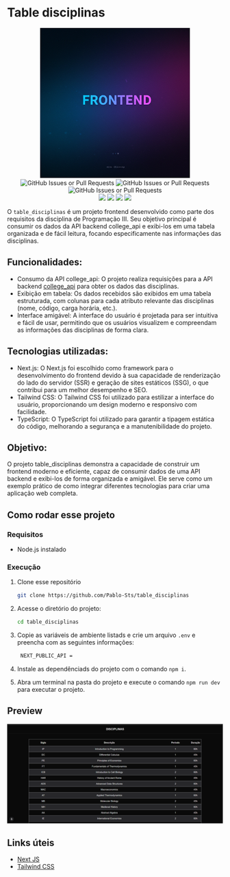 # Table disciplinas

<div align="center">

<img src="./.gitassets/capa.png" width="350px"/>

<div data-badges>
 
 <img alt="GitHub Issues or Pull Requests" src="https://img.shields.io/github/issues/pablo-sts/college_api?style=for-the-badge">
 <img alt="GitHub Issues or Pull Requests" src="https://img.shields.io/github/stars/pablo-sts/college_api?style=for-the-badge">
 <img alt="GitHub Issues or Pull Requests" src="https://img.shields.io/github/forks/pablo-sts/college_api?style=for-the-badge">

</div>

<div data-badges>
 <img src="https://img.shields.io/badge/next%20js-000000?style=for-the-badge&logo=nextdotjs&logoColor=white"/>
 <img src="https://img.shields.io/badge/TypeScript-007ACC?style=for-the-badge&logo=typescript&logoColor=white"/>
 <img src="https://img.shields.io/badge/React-20232A?style=for-the-badge&logo=react&logoColor=61DAFB"/>
 <img src="https://img.shields.io/badge/Tailwind_CSS-38B2AC?style=for-the-badge&logo=tailwind-css&logoColor=white"/>
</div>

</div>

O `table_disciplinas` é um projeto frontend desenvolvido como parte dos requisitos da disciplina de Programação III. Seu objetivo principal é consumir os dados da API backend college_api e exibi-los em uma tabela organizada e de fácil leitura, focando especificamente nas informações das disciplinas.

## Funcionalidades:

- Consumo da API college_api: O projeto realiza requisições para a API backend [college_api](https://github.com/Pablo-Sts/college_api) para obter os dados das disciplinas.
- Exibição em tabela: Os dados recebidos são exibidos em uma tabela estruturada, com colunas para cada atributo relevante das disciplinas (nome, código, carga horária, etc.).
- Interface amigável: A interface do usuário é projetada para ser intuitiva e fácil de usar, permitindo que os usuários visualizem e compreendam as informações das disciplinas de forma clara.

## Tecnologias utilizadas:

- Next.js: O Next.js foi escolhido como framework para o desenvolvimento do frontend devido à sua capacidade de renderização do lado do servidor (SSR) e geração de sites estáticos (SSG), o que contribui para um melhor desempenho e SEO.
- Tailwind CSS: O Tailwind CSS foi utilizado para estilizar a interface do usuário, proporcionando um design moderno e responsivo com facilidade.
- TypeScript: O TypeScript foi utilizado para garantir a tipagem estática do código, melhorando a segurança e a manutenibilidade do projeto.

## Objetivo:

O projeto table_disciplinas demonstra a capacidade de construir um frontend moderno e eficiente, capaz de consumir dados de uma API backend e exibi-los de forma organizada e amigável. Ele serve como um exemplo prático de como integrar diferentes tecnologias para criar uma aplicação web completa.


## Como rodar esse projeto

### Requisitos

- Node.js instalado

### Execução

1. Clone esse repositório

    ```sh
    git clone https://github.com/Pablo-Sts/table_disciplinas
    ```

2. Acesse o diretório do projeto: 

    ```sh
    cd table_disciplinas
    ```

3. Copie as variáveis de ambiente listads e crie um arquivo `.env` e preencha com as seguintes informações:

    ```sh
     NEXT_PUBLIC_API =
    ```

5. Instale as dependênciads do projeto com o comando `npm i`.

6. Abra um terminal na pasta do projeto e execute o comando `npm run dev` para executar o projeto.

## Preview

![Requisição na endpoint de cursos](./.gitassets/1.png)

## Links úteis

- [Next JS](https://nextjs.org/)
- [Tailwind CSS](https://tailwindcss.com/)